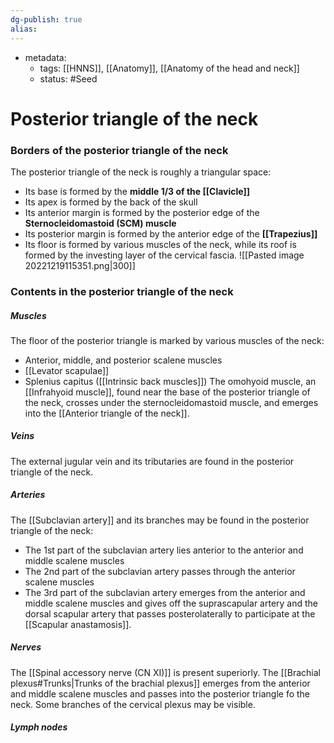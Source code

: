 ```yaml
---
dg-publish: true
alias:
---
```

- metadata:
	- tags: [[HNNS]], [[Anatomy]], [[Anatomy of the head and neck]]
	- status: #Seed 
# Posterior triangle of the neck
### Borders of the posterior triangle of the neck
The posterior triangle of the neck is roughly a triangular space:
- Its base is formed by the **middle 1/3 of the [[Clavicle]]**
- Its apex is formed by the back of the skull
- Its anterior margin is formed by the posterior edge of the **Sternocleidomastoid (SCM) muscle**
- Its posterior margin is formed by the anterior edge of the **[[Trapezius]]**
- Its floor is formed by various muscles of the neck, while its roof is formed by the investing layer of the cervical fascia.
![[Pasted image 20221219115351.png|300]]

### Contents in the posterior triangle of the neck
##### Muscles
The floor of the posterior triangle is marked by various muscles of the neck:
- Anterior, middle, and posterior scalene muscles
- [[Levator scapulae]]
- Splenius capitus ([[Intrinsic back muscles]])
The omohyoid muscle, an [[Infrahyoid muscle]], found near the base of the posterior triangle of the neck, crosses under the sternocleidomastoid muscle, and emerges into the [[Anterior triangle of the neck]].
##### Veins
The external jugular vein and its tributaries are found in the posterior triangle of the neck.
##### Arteries
The [[Subclavian artery]] and its branches may be found in the posterior triangle of the neck:
- The 1st part of the subclavian artery lies anterior to the anterior and middle scalene muscles
- The 2nd part of the subclavian artery passes through the anterior scalene muscles
- The 3rd part of the subclavian artery emerges from the anterior and middle scalene muscles and gives off the suprascapular artery and the dorsal scapular artery that passes posterolaterally to participate at the [[Scapular anastamosis]].
##### Nerves
The [[Spinal accessory nerve (CN XI)]] is present superiorly.
The [[Brachial plexus#Trunks|Trunks of the brachial plexus]] emerges from the anterior and middle scalene muscles and passes into the posterior triangle fo the neck.
Some branches of the cervical plexus may be visible.
##### Lymph nodes

